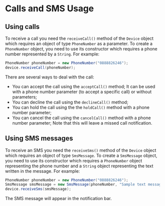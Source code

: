 
# Calls and SMS Usage
## Using calls

To receive a call you need the `receiveCall()` method of the `Device` object which requires an object of type `PhoneNumber` as a parameter. To create a `PhoneNumber` object, you need to use its constructor which requires a phone number represented by a `String`. For example:
```java
PhoneNumber phoneNumber = new PhoneNumber("0888826246");
device.receiveCall(phoneNumber);
```

There are several ways to deal with the call:
* You can accept the call using the `acceptCall()` method; It can be used with a phone number parameter (to accept a specific call) or without parameters;
* You can decline the call using the `declineCall()` method;
* You can hold the call using the the `holdCall()` method with a phone number parameter;
* You can cancel the call using the `cancelCall()` method with a phone number parameter; Note that this will leave a missed call notification.

## Using SMS messages

To receive an SMS you need the `receiveSms()` method of the `Device` object which requires an object of type `SmsMessage`. To create a `SmsMessage` object, you need to use its constructor which requires a `PhoneNumber` object representing the phone number and a `String` object representing the text written in the message. For example:
```java
PhoneNumber phoneNumber = new PhoneNumber("0888826246");
SmsMessage smsMessage = new SmsMessage(phoneNumber, "Sample text message");
device.receiveSms(smsMessage);
```

The SMS message will appear in the notification bar.
